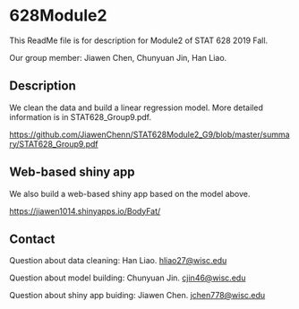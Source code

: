 # 628Module2
This ReadMe file is for description for Module2 of STAT 628 2019 Fall.

Our group member: Jiawen Chen, Chunyuan Jin, Han Liao.

## Description
We clean the data and build a linear regression model. More detailed information is in STAT628_Group9.pdf.

https://github.com/JiawenChenn/STAT628Module2_G9/blob/master/summary/STAT628_Group9.pdf

## Web-based shiny app
We also build a web-based shiny app based on the model above.

https://jiawen1014.shinyapps.io/BodyFat/

## Contact
Question about data cleaning: Han Liao. hliao27@wisc.edu

Question about model building: Chunyuan Jin. cjin46@wisc.edu

Question about shiny app buiding: Jiawen Chen. jchen778@wisc.edu
